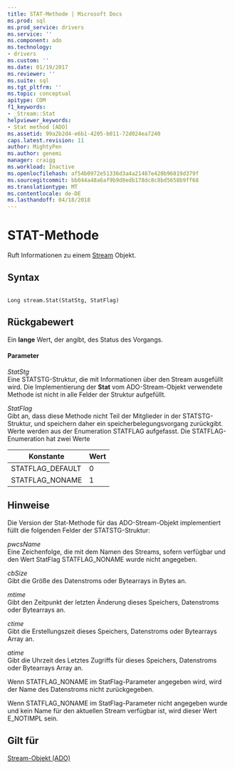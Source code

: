 ```yaml
---
title: STAT-Methode | Microsoft Docs
ms.prod: sql
ms.prod_service: drivers
ms.service: ''
ms.component: ado
ms.technology:
- drivers
ms.custom: ''
ms.date: 01/19/2017
ms.reviewer: ''
ms.suite: sql
ms.tgt_pltfrm: ''
ms.topic: conceptual
apitype: COM
f1_keywords:
- _Stream::Stat
helpviewer_keywords:
- Stat method [ADO]
ms.assetid: 99a2b2d4-e6b1-4205-b011-72d024ea7240
caps.latest.revision: 11
author: MightyPen
ms.author: genemi
manager: craigg
ms.workload: Inactive
ms.openlocfilehash: af54b0972e51336d3a4a21487e420b96819d379f
ms.sourcegitcommit: bb044a48a6af9b9d8edb178dc8c8bd5658b9ff68
ms.translationtype: MT
ms.contentlocale: de-DE
ms.lasthandoff: 04/18/2018
---
```

# <a name="stat-method"></a>STAT-Methode
Ruft Informationen zu einem [Stream](../../../ado/reference/ado-api/stream-object-ado.md) Objekt.  
  
## <a name="syntax"></a>Syntax  
  
```  
  
Long stream.Stat(StatStg, StatFlag)  
```  
  
## <a name="return-value"></a>Rückgabewert  
 Ein **lange** Wert, der angibt, des Status des Vorgangs.  
  
#### <a name="parameters"></a>Parameter  
 *StatStg*  
 Eine STATSTG-Struktur, die mit Informationen über den Stream ausgefüllt wird. Die Implementierung der **Stat** vom ADO-Stream-Objekt verwendete Methode ist nicht in alle Felder der Struktur aufgefüllt.  
  
 *StatFlag*  
 Gibt an, dass diese Methode nicht Teil der Mitglieder in der STATSTG-Struktur, und speichern daher ein speicherbelegungsvorgang zurückgibt. Werte werden aus der Enumeration STATFLAG aufgefasst. Die STATFLAG-Enumeration hat zwei Werte  
  
|Konstante|Wert|  
|--------------|-----------|  
|STATFLAG_DEFAULT|0|  
|STATFLAG_NONAME|1|  
  
## <a name="remarks"></a>Hinweise  
 Die Version der Stat-Methode für das ADO-Stream-Objekt implementiert füllt die folgenden Felder der STATSTG-Struktur:  
  
 *pwcsName*  
 Eine Zeichenfolge, die mit dem Namen des Streams, sofern verfügbar und den Wert StatFlag STATFLAG_NONAME wurde nicht angegeben.  
  
 *cbSize*  
 Gibt die Größe des Datenstroms oder Bytearrays in Bytes an.  
  
 *mtime*  
 Gibt den Zeitpunkt der letzten Änderung dieses Speichers, Datenstroms oder Bytearrays an.  
  
 *ctime*  
 Gibt die Erstellungszeit dieses Speichers, Datenstroms oder Bytearrays Array an.  
  
 *atime*  
 Gibt die Uhrzeit des Letztes Zugriffs für dieses Speichers, Datenstroms oder Bytearrays Array an.  
  
 Wenn STATFLAG_NONAME im StatFlag-Parameter angegeben wird, wird der Name des Datenstroms nicht zurückgegeben.  
  
 Wenn STATFLAG_NONAME im StatFlag-Parameter nicht angegeben wurde und kein Name für den aktuellen Stream verfügbar ist, wird dieser Wert E_NOTIMPL sein.  
  
## <a name="applies-to"></a>Gilt für  
 [Stream-Objekt (ADO)](../../../ado/reference/ado-api/stream-object-ado.md)
